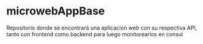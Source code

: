 # microwebAppBase
Repositorio donde se encontrará una aplicación web con su respectiva API, tanto con frontend como backend para luego monitorearlos en consul
